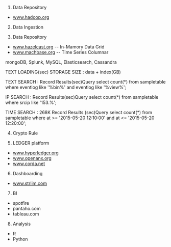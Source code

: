 1. Data Repository
- www.hadoop.org

2. Data Ingestion

3. Data Repository
- www.hazelcast.org
-- In-Mamory Data Grid
- www.machbase.org
-- Time Series Columnar

mongoDB, Splunk, MySQL, Elasticsearch, Cassandra

TEXT LOADING(sec)
STORAGE SIZE : data + index(GB)


TEXT SEARCH : Record Results(sec)Query
    select count(*) from sampletable where eventlog like '%bin%' and eventlog like '%view%';


IP SEARCH :  Record Results(sec)Query
    select count(*) from sampletable where srcip like '153.%';


TIME SEARCH : 268K Record Results (sec)Query
    select count(*) from sampletable where at >= '2015-05-20 12:10:00' and at <= '2015-05-20 12:20:00';




4. Crypto Rule


5. LEDGER platform
- www.hyperledger.org
- www.openanx.org
- www.corda.net

6. Dashboarding 
- www.striim.com

7. BI
- spotfire
- pantaho.com
- tableau.com

8. Analysis
- R
- Python


